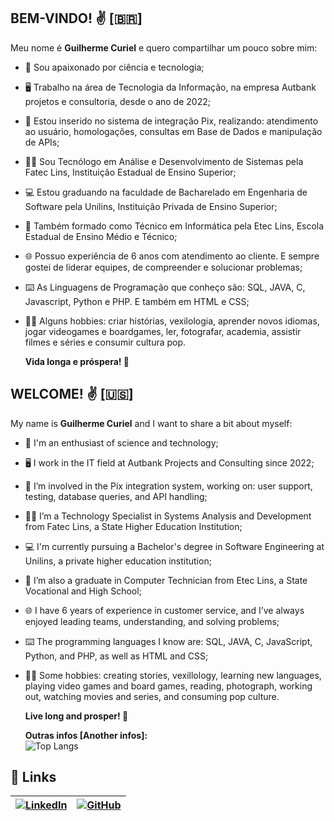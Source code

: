 ## BEM-VINDO! ✌️ [🇧🇷]

Meu nome é **Guilherme Curiel** e quero compartilhar um pouco sobre mim:

- 📡 Sou apaixonado por ciência e tecnologia;

- 🖥️ Trabalho na área de Tecnologia da Informação, na empresa Autbank projetos e consultoria, desde o ano de 2022;

- 💼 Estou inserido no sistema de integração Pix, realizando: atendimento ao usuário, homologações, consultas em Base de Dados e manipulação de APIs;

- 👨‍🎓 Sou Tecnólogo em Análise e Desenvolvimento de Sistemas pela Fatec Lins, Instituição Estadual de Ensino Superior;

- 💻 Estou graduando na faculdade de Bacharelado em Engenharia de Software pela Unilins, Instituição Privada de Ensino Superior;

- 💾 Também formado como Técnico em Informática pela Etec Lins, Escola Estadual de Ensino Médio e Técnico;

- 🌐 Possuo experiência de 6 anos com atendimento ao cliente. E sempre gostei de liderar equipes, de compreender e solucionar problemas;

- ⌨️ As Linguagens de Programação que conheço são: SQL, JAVA, C, Javascript, Python e PHP. E também em HTML e CSS;

- 🧙‍♂️ Alguns hobbies: criar histórias, vexilologia, aprender novos idiomas, jogar videogames e boardgames, ler, fotografar, academia, assistir filmes e séries e consumir cultura pop.

  **Vida longa e próspera! 🖖**

## WELCOME! ✌️ [🇺🇸]

My name is **Guilherme Curiel** and I want to share a  bit about myself:

- 📡 I'm an enthusiast of science and technology;

- 🖥️ I work in the IT field at Autbank Projects and Consulting since 2022;

- 💼 I’m involved in the Pix integration system, working on: user support, testing, database queries, and API handling;

- 👨‍🎓 I’m a Technology Specialist in Systems Analysis and Development from Fatec Lins, a State Higher Education Institution;

- 💻 I'm currently pursuing a Bachelor's degree in Software Engineering at Unilins, a private higher education institution;

- 💾 I’m also a graduate in Computer Technician from Etec Lins, a State Vocational and High School;

- 🌐 I have 6 years of experience in customer service, and I’ve always enjoyed leading teams, understanding, and solving problems;

- ⌨️ The programming languages I know are: SQL, JAVA, C, JavaScript, Python, and PHP, as well as HTML and CSS;

- 🧙‍♂️ Some hobbies: creating stories, vexillology, learning new languages, playing video games and board games, reading, photograph, working out, watching movies and series, and consuming pop culture.

  **Live long and prosper! 🖖**

 
  **Outras infos [Another infos]:** <br>
  ![Top Langs](https://github-readme-stats.vercel.app/api/top-langs/?username=CurielGuilherme&layout=compact&theme=gotham)
 


## 🔗 Links
|[![LinkedIn](https://img.shields.io/badge/LinkedIn-0077B5?style=for-the-badge&logo=linkedin&logoColor=white)](https://www.linkedin.com/in/guilherme-curiel-043639206/) |[![GitHub](https://img.shields.io/badge/GitHub-100000?style=for-the-badge&logo=github&logoColor=white)](https://github.com/CurielGuilherme)|
|--------|--------|
